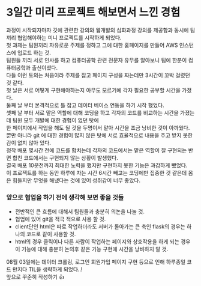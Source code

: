 # 3일간 미리 프로젝트 해보면서 느낀 경험

과정이 시작되자마자 깃에 관련한 강의와 웹개발의 심화과정 강의를 제공함과 동시에 팀끼리 협업해야하는 미니 프로젝트를 시작하게 되었다.  
첫 과제는 팀원끼리 자유로운 주제를 정하고 그에 대한 홈페이지를 만들어 AWS 인스턴스에 업로드 하는 것.  
팀원들 끼리 서로 인사를 하고 컴퓨터공학 관련 전문자 유무를 알아보니 팀에 한분이 컴퓨터공학과 출신이셨다.  
다들 이런 토의는 처음이라 주제를 잡고 페이지 구성을 짜는데만 3시간이 꼬박 걸렸던 것 같다.  
첫 날은 서로 어떻게 구현해야하는지 아무도 모르기에 각자 필요한 공부할 시간을 가졌다.  
둘째 날 부터 본격적으로 틀 잡고 데이터 베이스 연동을 하기 시작 했었다.  
셋째 날 부터 서로 맡은 역할에 대해 코딩을 하고 각자의 코드를 비교하는 시간을 가졌는데 팀원 모두 개발에 대한 경험이 없던 탓에  
한 페이지에서 작업을 해도 될 것을 두명이서 맡아 시간을 조금 낭비한 것이 아까웠다.   
 뿐만 아니라 git 에 대한 경험이 많지 않은 탓에 서로 효율적으로 내용을 주고 받지 못한 감이 없지 않아 있다.  
정작 배포 몇시간 전에 코드를 합치는데 각자의 코드에서는 맡은 역할이 잘 구현되는 반면 합친 코드에서는 구현되지 않는 상황이 발생했다.  
결국 배포 10분전까지 최대한 노력을 했지만 구현하지 못한 기능은 과감하게 뺐었다.   
이 프로젝트를 하는 동안 하루에 자는 시간 6시간 빼고는 코딩에만 집중한 것 같은데 몸은 힘들지만 무엇을 해냈다는 것에 있어 성취감이 너무 좋았다.

###  앞으로 협업을 하기 전에 생각해 보면 좋을 것들
* 전반적인 큰 흐름에 대해서 팀원들과 충분히 의논을 나눌 것.
* 협업에 있어 git을 적극 적으로 사용 할 것. 
* client단인 html은 따로 작업하더라도 서버가 돌아가는 큰 축인 flask의 경우는 하나의 코드로 같이 사용할 것.
* html의 경우 클릭이나 다른 사람이 작업하는 페이지와 상호작용을 하게 되는 경우 이 기능에 대해 충분히 논의후 같은 기능 구현에 시간을 낭비하지 말 것.

08월 03일에는 데이터 크롤링, 로그인 회원가입 페이지 구현 등으로 인해 하루종일 코드 만지다 TIL을 생략하게 되었다..!   
앞으로 꾸준히 작성하기 👍
